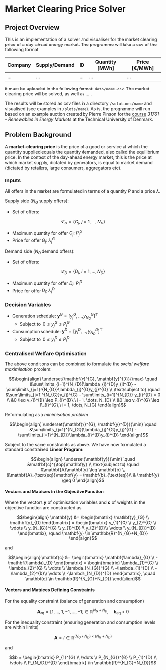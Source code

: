 # Market Clearing Price Solver

## Project Overview

This is an implementation of a solver and visualiser for the market clearing price of a day-ahead energy market. The programme will take a csv of the following format

| Company | Supply/Demand | ID  | Quantity [MWh] | Price [€/MWh] |
| ------- | ------------- | --- | -------------- | ------------- |
| ...     | ...           | ... | ...            | ...           |

it must be uploaded in the following format: `data/name.csv`. The market clearing price will be solved, as well as ... .

The results will be stored as csv files in a directory `/solutions/name` and visualised (see examples in `/plots/name`). As is, the programme will run based on an example auction created by Pierre Pinson for the [course](http://pierrepinson.com/index.php/teaching/) *31761 - Renewables in Energy Markets* at the Technical University of Denmark.

## Problem Background

A **market-clearing price** is the price of a good or service at which the quantity supplied equals the quantity demanded, also called the equilibrium price. In the context of the day-ahead energy market, this is the price at which market supply, dictated by generators, is equal to market demand (dictated by retailers, large consumers, aggregators etc).

### Inputs

All offers in the market are formulated in terms of a quantity $P$ and a price $\lambda$.

Supply side ($N_{G}$ supply offers):
- Set of offers: 
```math
\mathcal{L}_{G} = \left\{G_{j}, \ j = 1, \dots, N_{G}\right\}
```

- Maximum quantity for offer $G_{j}:$ $P_{j}^{G}$
- Price for offer $G_{j}$: $\lambda_{j}^{G}$

Demand side ($N_{D}$ demand offers):
- Set of offers:
```math
\mathcal{L}_{D} = \left\{ D_{i}, \ i = 1, \dots, N_{D} \right\}
```
- Maximum quantity for offer $D_{i}:$ $P_{i}^{D}$
- Price for offer $D_{i}$: $\lambda_{i}^{D}$

### Decision Variables

- Generation schedule: $\mathbf{y}^{G} = \left[y_{j}^{G}, \dots, y_{N_{G}}^{G}\right]^{\top}$
	- Subject to: $0 \leq y_{j}^{G} \leq P_{j}^{G}$
- Consumption schedule: $\mathbf{y}^{D} = \left[y_{i}^{D}, \dots, y_{N_{D}}^{D}\right]^{\top}$
	- Subject to: $0 \leq y_{i}^{D} \leq P_{i}^{D}$
### Centralised Welfare Optimisation

The above conditions can be combined to formulate the *social welfare maximisation* problem:

```math
\begin{align}
\underset{\mathbf{y}^{G}, \mathbf{y}^{D}}{\max} \quad &\sum\limits_{i=1}^{N_{D}}\lambda_{i}^{D}y_{i}^{D} - \sum\limits_{j=1}^{N_{G}}\lambda_{j}^{G}y_{j}^{G} \\
\text{subject to} \quad &\sum\limits_{j=1}^{N_{G}}y_{j}^{G} - \sum\limits_{i=1}^{N_{D}} y_{i}^{D} = 0 \\
&0 \leq y_{i}^{D} \leq P_{i}^{D},\ i= 1, \dots, N_{D} \\
&0 \leq y_{i}^{G} \leq P_{i}^{G},\ i= 1, \dots, N_{G}
\end{align}
```

Reformulating as a *minimisation problem*
```math
\begin{align}
\underset{\mathbf{y}^{G}, \mathbf{y}^{D}}{\min} \quad &\sum\limits_{j=1}^{N_{G}}\lambda_{j}^{G}y_{j}^{G} - \sum\limits_{i=1}^{N_{D}}\lambda_{i}^{D}y_{i}^{D} 
\end{align}
```
Subject to the same constraints as above. We have now formulated a standard constrained **Linear Program:**

```math
\begin{align}
\underset{\mathbf{y}}{\min} \quad &\mathbf{c}^{\top}\mathbf{y} \\
\text{subject to} \quad &\mathbf{A}\mathbf{y} \leq \mathbf{b} \\
&\mathbf{A}_{\text{eq}}\mathbf{y} = \mathbf{b}_{\text{eq}}\\
& \mathbf{y} \geq 0
\end{align}
```

#### Vectors and Matrices in the Objective Function
Where the vectors $\mathbf{y}$ of optimisation variables and $\mathbf{c}$ of weights in the objective function are constructed as
```math
\begin{align}
\mathbf{y} &= \begin{bmatrix} \mathbf{y}_{G} \\ \mathbf{y}_{D} \end{bmatrix} = \begin{bmatrix} y_{1}^{G} \\ y_{2}^{G} \\ \vdots \\ y_{N_{G}}^{G} \\ y_{1}^{D} \\ y_{2}^{D}\\ \vdots \\ y_{N_{D}}^{D} \end{bmatrix}, \quad \mathbf{y} \in \mathbb{R}^{N_{G}+N_{D}}
\end{align}
```
and 
```math
\begin{align}
\mathbf{c} &= \begin{bmatrix} \mathbf{\lambda}_{G} \\ -\mathbf{\lambda}_{D} \end{bmatrix} = \begin{bmatrix} \lambda_{1}^{G} \\ \lambda_{2}^{G} \\ \vdots \\ \lambda_{N_{G}}^{G} \\ -\lambda_{1}^{D} \\ -\lambda_{2}^{D}\\ \vdots \\ -\lambda_{N_{D}}^{D} \end{bmatrix}, \quad \mathbf{c} \in \mathbb{R}^{N_{G}+N_{D}}
\end{align}
```

#### Vectors and Matrices Defining Constraints

For the equality constraint (balance of generation and consumption)

```math
\mathbf{A}_{\text{eq}} = \left[1, \dots, 1, -1, \dots, -1\right] \in \mathbb{R}^{N_{G}+N_{D}}, \quad \mathbf{b}_{\text{eq}} = 0
```

For the inequality constraint (ensuring generation and consumption levels are within limits)
```math
\mathbf{A} = I \in \mathbb{R}^{\left( N_{G}+N_{D} \right) \times \left( N_{G}+N_{D} \right)}
```
and 
```math
b = \begin{bmatrix} P_{1}^{G} \\ \vdots \\ P_{N_{G}}^{G} \\ P_{1}^{D} \\ \vdots \\ P_{N_{D}}^{D} \end{bmatrix} \in \mathbb{R}^{N_{G}+N_{D}}
```
